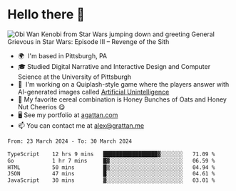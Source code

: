 <!--
**GameDog9988/GameDog9988** is a ✨ _special_ ✨ repository because its `README.md` (this file) appears on your GitHub profile.

Here are some ideas to get you started:

- 🔭 I’m currently working on ...
- 🌱 I’m currently learning ...
- 👯 I’m looking to collaborate on ...
- 🤔 I’m looking for help with ...
- 💬 Ask me about ...
- 📫 How to reach me: ...
- 😄 Pronouns: ...
- ⚡ Fun fact: ...
-->



Hello there 👋
==================================

![Obi Wan Kenobi from Star Wars jumping down and greeting General Grievous in Star Wars: Episode III – Revenge of the Sith](https://github.com/agrattan0820/agrattan0820/assets/51346343/689e56eb-29be-46a5-a079-28ea727b5f7e)


- 🌍  I'm based in Pittsburgh, PA
- 🎓  Studied Digital Narrative and Interactive Design and Computer Science at the University of Pittsburgh
- 👾  I'm working on a Quiplash-style game where the players answer with AI-generated images called [Artificial Unintelligence](https://github.com/agrattan0820/artificial-unintelligence)
- 🥣  My favorite cereal combination is Honey Bunches of Oats and Honey Nut Cheerios 😋
- 🖥️  See my portfolio at [agattan.com](http://agrattan.com/)
- 📫  You can contact me at [alex@grattan.me](mailto:alex@grattan.me)

<!--START_SECTION:waka-->

```txt
From: 23 March 2024 - To: 30 March 2024

TypeScript    12 hrs 9 mins   █████████████████▓░░░░░░░   71.09 %
Go            1 hr 7 mins     █▓░░░░░░░░░░░░░░░░░░░░░░░   06.59 %
HTML          50 mins         █▒░░░░░░░░░░░░░░░░░░░░░░░   04.94 %
JSON          47 mins         █░░░░░░░░░░░░░░░░░░░░░░░░   04.61 %
JavaScript    30 mins         ▓░░░░░░░░░░░░░░░░░░░░░░░░   03.01 %
```

<!--END_SECTION:waka-->
